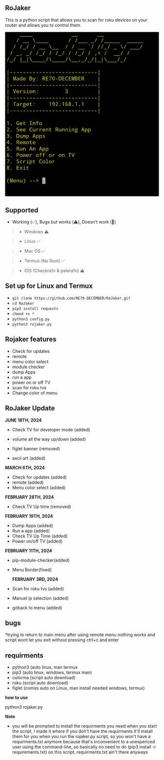 ## RoJaker

This is a python script that allows you to scan for roku devices on your router and allows you to control them 

![Screenshot](Screenshot_20240306_094039_Termux.jpg)

## Supported
* Working (✅️), Bugs but works (⚠️), Doesn't work (🚫)

> * Windows ⚠️

> * Linux   ✅️

> * Mac OS   ✅️

> * Termux (No Root) ✅️

> * IOS (Checkra1n & palera1n)  ⚠️



## Set up for Linux and Termux
* `git clone https://github.com/RE70-DECEMBER/RoJaker.git`
* `cd RoJaker` 
* `pip3 install requests`
* `chmod +x *`
* `python3 config.py`
* `python3 rojaker.py`







## Rojaker features
* Check for updates 
* remote
* menu color select
* module checker
* dump Apps
* run a app
* power on or off TV
* scan for roku tvs
* Change color of menu

## RoJaker Update

**JUNE 18TH, 2024**
* Check TV for developer mode (added)

* volume all the way up/down (added)

* figlet banner (removed)

* ascii art (added)

**MARCH 6TH, 2024**
* Check for updates (added)
* remote (added)
* Menu color select (added)


**FEBRUARY 28TH, 2024**

* Check TV Up time (removed)



**FEBRUARY 19TH, 2024**
* Dump Apps (added)
* Run a app (added)
* Check TV Up Time (added)
* Power on/off TV (added)


 **FEBRUARY 11TH, 2024**
* pip-module-checker(added)
* Menu Border(fixed) 

  **FEBRUARY 3RD, 2024**
* Scan for roku tvs (added)
* Manuel ip selection (added)
* goback to menu (added)

## bugs

*trying to return to main menu after using remote menu nothing works and script wont let you exit without pressing ctrl+c and enter


## requirments

* python3 (auto linux, man termux
* pip3 (auto linux, windows, termux man)
* colorma (script auto download)
* roku (script auto download)
* figlet (comes auto on Linux, man install needed windows, termux)

**how to use**

python3 rojaker.py

**Note**

* you will be prompted to install the requirments you need when you start the script, I made it where if you don't have the requirments it'll install them for you when you run the rojaker.py script, so you won't have a requirments.txt anymore because that's inconvenient to a unexpericed user using the command-line, so basically no need to do (pip3 install -r requirements.txt) on this script, requirments.txt ain't there anyways 
